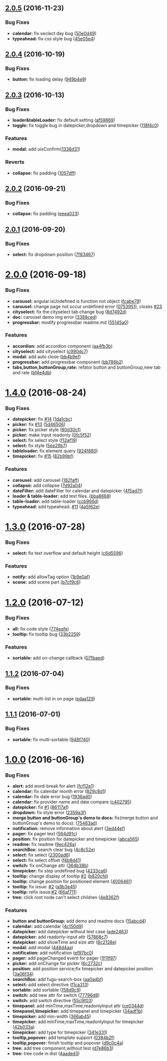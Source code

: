 <a name="2.0.5"></a>
## [2.0.5](https://github.com/xgfe/ui-xg/compare/v2.0.4...v2.0.5) (2016-11-23)


### Bug Fixes

* **calendar:** fix seclect day bug ([50e0d49](https://github.com/xgfe/ui-xg/commit/50e0d49))
* **typeahead:** fix css style bug ([45e05e4](https://github.com/xgfe/ui-xg/commit/45e05e4))



<a name="2.0.4"></a>
## [2.0.4](https://github.com/xgfe/ui-xg/compare/v2.0.3...v2.0.4) (2016-10-19)


### Bug Fixes

* **button:** fix loading delay ([949b4e9](https://github.com/xgfe/ui-xg/commit/949b4e9))



<a name="2.0.3"></a>
## [2.0.3](https://github.com/xgfe/ui-xg/compare/v2.0.2...v2.0.3) (2016-10-13)


### Bug Fixes

* **loader&tableLoader:** fix default setting ([af59869](https://github.com/xgfe/ui-xg/commit/af59869))
* **toggle:** fix toggle bug in datepicker,dropdown and timepicker ([118f4c0](https://github.com/xgfe/ui-xg/commit/118f4c0))


### Features

* **modal:** add uixConfirm([1338d31](https://github.com/xgfe/ui-xg/commit/1338d31))


### Reverts

* **collapse:** fix padding ([1057dff](https://github.com/xgfe/ui-xg/commit/1057dff))



<a name="2.0.2"></a>
## [2.0.2](https://github.com/xgfe/ui-xg/compare/v2.0.1...v2.0.2) (2016-09-21)


### Bug Fixes

* **collapse:** fix padding ([eeea023](https://github.com/xgfe/ui-xg/commit/eeea023))



<a name="2.0.1"></a>
## [2.0.1](https://github.com/xgfe/ui-xg/compare/v2.0.0...v2.0.1) (2016-09-20)


### Bug Fixes

* **select:** fix dropdown position ([7f83467](https://github.com/xgfe/ui-xg/commit/7f83467))



<a name="2.0.0"></a>
# [2.0.0](https://github.com/xgfe/ui-xg/compare/v1.4.0...v2.0.0) (2016-09-18)


### Bug Fixes

* **carousel:** angular.isUndefined is function not object ([fcabe79](https://github.com/xgfe/ui-xg/commit/fcabe79))
* **carousel:** change page not occur undefined error ([0753951](https://github.com/xgfe/ui-xg/commit/0753951)), closes [#23](https://github.com/xgfe/ui-xg/issues/23)
* **cityselect:** fix the cityselect tab change bug ([8d7492d](https://github.com/xgfe/ui-xg/commit/8d7492d))
* **doc:** carousel demo img error ([3388ced](https://github.com/xgfe/ui-xg/commit/3388ced))
* **progressbar:** modify progressbar readme.md ([55145a0](https://github.com/xgfe/ui-xg/commit/55145a0))


### Features

* **accordion:** add accordion component ([aa4fb3b](https://github.com/xgfe/ui-xg/commit/aa4fb3b))
* **cityselect:** add cityselect ([c990dc7](https://github.com/xgfe/ui-xg/commit/c990dc7))
* **modal:** add auto close ([bb4b9ef](https://github.com/xgfe/ui-xg/commit/bb4b9ef))
* **progressbar:** add progressbar component ([bb786b2](https://github.com/xgfe/ui-xg/commit/bb786b2))
* **tabs,button,buttonGroup,rate:** refator button and buttonGroup,new tab and rate ([bf4e4db](https://github.com/xgfe/ui-xg/commit/bf4e4db))



<a name="1.4.0"></a>
# [1.4.0](https://github.com/xgfe/ui-xg/compare/v1.3.0...v1.4.0) (2016-08-24)


### Bug Fixes

* **datepicker:** fix  [#14](https://github.com/xgfe/ui-xg/issues/14) ([1da1cbc](https://github.com/xgfe/ui-xg/commit/1da1cbc))
* **picker:** fix [#13](https://github.com/xgfe/ui-xg/issues/13) ([5d46506](https://github.com/xgfe/ui-xg/commit/5d46506))
* **picker:** fix picker style ([80d30cf](https://github.com/xgfe/ui-xg/commit/80d30cf))
* **picker:** make input readonly ([0fc5f52](https://github.com/xgfe/ui-xg/commit/0fc5f52))
* **select:** fix select style ([f12af19](https://github.com/xgfe/ui-xg/commit/f12af19))
* **select:** fix style ([5ee29b7](https://github.com/xgfe/ui-xg/commit/5ee29b7))
* **tableloader:** fix element query ([924f880](https://github.com/xgfe/ui-xg/commit/924f880))
* **timepicker:** fix [#15](https://github.com/xgfe/ui-xg/issues/15) ([82b99bf](https://github.com/xgfe/ui-xg/commit/82b99bf))


### Features

* **carousel:** add carousel ([182faff](https://github.com/xgfe/ui-xg/commit/182faff))
* **collapse:** add collapse ([7d92a04](https://github.com/xgfe/ui-xg/commit/7d92a04))
* **dateFilter:** add dateFilter for calendar and datepicker ([4f5ad7f](https://github.com/xgfe/ui-xg/commit/4f5ad7f))
* **loader & table-loader:** add test files. ([bba8668](https://github.com/xgfe/ui-xg/commit/bba8668))
* **table-loader:** add table-loader ([ccb966d](https://github.com/xgfe/ui-xg/commit/ccb966d))
* **typeahead:** add typeahead. [#11](https://github.com/xgfe/ui-xg/issues/11) ([4a5f62e](https://github.com/xgfe/ui-xg/commit/4a5f62e))



<a name="1.3.0"></a>
# [1.3.0](https://github.com/xgfe/ui-xg/compare/v1.2.0...v1.3.0) (2016-07-28)


### Bug Fixes

* **select:** fix text overflow and default height ([c6d5596](https://github.com/xgfe/ui-xg/commit/c6d5596))


### Features

* **notify:** add allowTag option ([1b9e0af](https://github.com/xgfe/ui-xg/commit/1b9e0af))
* **scene:** add scene part ([b7cf9c6](https://github.com/xgfe/ui-xg/commit/b7cf9c6))



<a name="1.2.0"></a>
# [1.2.0](https://github.com/xgfe/ui-xg/compare/v1.1.2...v1.2.0) (2016-07-12)


### Bug Fixes

* **all:** fix code style ([774eafe](https://github.com/xgfe/ui-xg/commit/774eafe))
* **tooltip:** fix tooltip bug ([33b2259](https://github.com/xgfe/ui-xg/commit/33b2259))


### Features

* **sortable:** add on-change callback ([07fbaed](https://github.com/xgfe/ui-xg/commit/07fbaed))



<a name="1.1.2"></a>
## [1.1.2](https://github.com/xgfe/ui-xg/compare/v1.1.1...v1.1.2) (2016-07-04)


### Bug Fixes

* **sortable:** multi-list in on page ([edaa129](https://github.com/xgfe/ui-xg/commit/edaa129))



<a name="1.1.1"></a>
## [1.1.1](https://github.com/xgfe/ui-xg/compare/v1.1.0...v1.1.1) (2016-07-01)


### Bug Fixes

* **sortable:** fix multi-sortable ([948f740](https://github.com/xgfe/ui-xg/commit/948f740))




<a name="1.0.0"></a>
# [1.0.0](https://github.com/xgfe/ui-xg/compare/564d91c...v1.0.0) (2016-06-16)


### Bug Fixes

* **alert:** add word-break for alert ([fcf12e1](https://github.com/xgfe/ui-xg/commit/fcf12e1))
* **calendar:** fix calendar month error ([829c8d1](https://github.com/xgfe/ui-xg/commit/829c8d1))
* **calendar:** fix date error bug ([1936ad0](https://github.com/xgfe/ui-xg/commit/1936ad0))
* **calendar:** fix provider name and date compare ([c402795](https://github.com/xgfe/ui-xg/commit/c402795))
* **datepicker:** fix [#1](https://github.com/xgfe/ui-xg/issues/1) ([86117a1](https://github.com/xgfe/ui-xg/commit/86117a1))
* **dropdown:** fix style error ([2359a3f](https://github.com/xgfe/ui-xg/commit/2359a3f))
* **merge button and buttonGroup's demo to docs:** fix(merge button and buttonGroup's demo to docs): ([75463ad](https://github.com/xgfe/ui-xg/commit/75463ad))
* **notification:** remove information about alert ([3ed44ef](https://github.com/xgfe/ui-xg/commit/3ed44ef))
* **pager:** fix pager text ([564d91c](https://github.com/xgfe/ui-xg/commit/564d91c))
* **position:** fix position for datepicker and timepicker ([abca565](https://github.com/xgfe/ui-xg/commit/abca565))
* **readme:** fix readme ([9ec426a](https://github.com/xgfe/ui-xg/commit/9ec426a))
* **searchBox:** search clear bug ([4c8c52e](https://github.com/xgfe/ui-xg/commit/4c8c52e))
* **select:** fix select ([2300ad6](https://github.com/xgfe/ui-xg/commit/2300ad6))
* **select:** fix select offset ([f4b8d41](https://github.com/xgfe/ui-xg/commit/f4b8d41))
* **switch:** fix onChange attr ([364b38b](https://github.com/xgfe/ui-xg/commit/364b38b))
* **timepicker:** fix step undefined bug ([4233ca6](https://github.com/xgfe/ui-xg/commit/4233ca6))
* **tooltip:** change display of tooltip [#2](https://github.com/xgfe/ui-xg/issues/2) ([b820cfd](https://github.com/xgfe/ui-xg/commit/b820cfd))
* **tooltip:** change position for positioned element ([4006461](https://github.com/xgfe/ui-xg/commit/4006461))
* **tooltip:** fix issue: [#2](https://github.com/xgfe/ui-xg/issues/2) ([a9b3e45](https://github.com/xgfe/ui-xg/commit/a9b3e45))
* **tooltip:** refix issue:[#2](https://github.com/xgfe/ui-xg/issues/2) ([66af711](https://github.com/xgfe/ui-xg/commit/66af711))
* **tree:** click root node can't select children ([4e8362f](https://github.com/xgfe/ui-xg/commit/4e8362f))


### Features

* **button and buttonGroup:** add demo and readme docs ([15abcd4](https://github.com/xgfe/ui-xg/commit/15abcd4))
* **calendar:** add calendar ([4c150d9](https://github.com/xgfe/ui-xg/commit/4c150d9))
* **datepicker:** add datepicker without test case ([ade2463](https://github.com/xgfe/ui-xg/commit/ade2463))
* **datepicker:** add readonly-input attr ([57868c7](https://github.com/xgfe/ui-xg/commit/57868c7))
* **datepicker:** add showTime and size attr ([8c2128e](https://github.com/xgfe/ui-xg/commit/8c2128e))
* **modal:** add modal ([448d4aa](https://github.com/xgfe/ui-xg/commit/448d4aa))
* **notification:** add notification ([ef97bc0](https://github.com/xgfe/ui-xg/commit/ef97bc0))
* **pager:** add pageChanged event for pager ([1f11f97](https://github.com/xgfe/ui-xg/commit/1f11f97))
* **picker:** add onChange for picker ([6c2732c](https://github.com/xgfe/ui-xg/commit/6c2732c))
* **position:** add position service;fix timepicker and datepicker position ([3a06f34](https://github.com/xgfe/ui-xg/commit/3a06f34))
* **searchBox:** add fugu-search-box ([aa0adbf](https://github.com/xgfe/ui-xg/commit/aa0adbf))
* **select:** add select directive ([f1ca313](https://github.com/xgfe/ui-xg/commit/f1ca313))
* **sortable:** add sortable ([158d9c9](https://github.com/xgfe/ui-xg/commit/158d9c9))
* **switch:** add new attr for switch ([77796d8](https://github.com/xgfe/ui-xg/commit/77796d8))
* **switch:** add switch directive ([55c9f03](https://github.com/xgfe/ui-xg/commit/55c9f03))
* **timepanel:** add minTime,maxTime,readonlyInput attr ([ce0344d](https://github.com/xgfe/ui-xg/commit/ce0344d))
* **timepanel,timepicker:** add timepanel and timepicker ([34adf1b](https://github.com/xgfe/ui-xg/commit/34adf1b))
* **timepicker:** add min-width ([366ab45](https://github.com/xgfe/ui-xg/commit/366ab45))
* **timepicker:** add minTime,maxTime,readonlyInput for timepicker ([42b033a](https://github.com/xgfe/ui-xg/commit/42b033a))
* **timepicker:** add type for timepicker ([341e331](https://github.com/xgfe/ui-xg/commit/341e331))
* **tooltip,popover:** add template support ([0384b2f](https://github.com/xgfe/ui-xg/commit/0384b2f))
* **tooltip,popover:** finish tooltip and popover ([d9c0c4a](https://github.com/xgfe/ui-xg/commit/d9c0c4a))
* **tree:** add tree component,without test ([d7e86b3](https://github.com/xgfe/ui-xg/commit/d7e86b3))
* **tree:** tree code in dist ([4aaded3](https://github.com/xgfe/ui-xg/commit/4aaded3))



